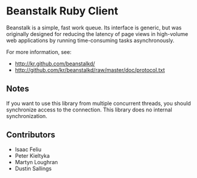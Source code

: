 Beanstalk Ruby Client
=====================

Beanstalk is a simple, fast work queue. Its interface is generic, but was
originally designed for reducing the latency of page views in high-volume web
applications by running time-consuming tasks asynchronously.

For more information, see:

 - <http://kr.github.com/beanstalkd/>
 - <http://github.com/kr/beanstalkd/raw/master/doc/protocol.txt>

## Notes

If you want to use this library from multiple concurrent threads, you should
synchronize access to the connection. This library does no internal
synchronization.

## Contributors

 - Isaac Feliu
 - Peter Kieltyka
 - Martyn Loughran
 - Dustin Sallings
